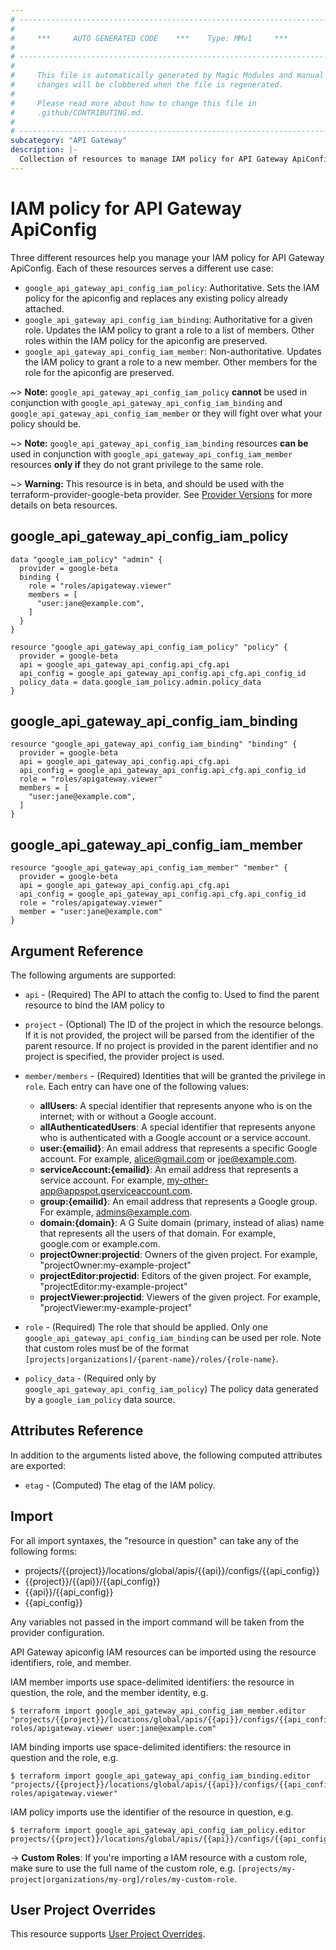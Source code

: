 ```yaml
---
# ----------------------------------------------------------------------------
#
#     ***     AUTO GENERATED CODE    ***    Type: MMv1     ***
#
# ----------------------------------------------------------------------------
#
#     This file is automatically generated by Magic Modules and manual
#     changes will be clobbered when the file is regenerated.
#
#     Please read more about how to change this file in
#     .github/CONTRIBUTING.md.
#
# ----------------------------------------------------------------------------
subcategory: "API Gateway"
description: |-
  Collection of resources to manage IAM policy for API Gateway ApiConfig
---
```


# IAM policy for API Gateway ApiConfig
Three different resources help you manage your IAM policy for API Gateway ApiConfig. Each of these resources serves a different use case:

* `google_api_gateway_api_config_iam_policy`: Authoritative. Sets the IAM policy for the apiconfig and replaces any existing policy already attached.
* `google_api_gateway_api_config_iam_binding`: Authoritative for a given role. Updates the IAM policy to grant a role to a list of members. Other roles within the IAM policy for the apiconfig are preserved.
* `google_api_gateway_api_config_iam_member`: Non-authoritative. Updates the IAM policy to grant a role to a new member. Other members for the role for the apiconfig are preserved.

~> **Note:** `google_api_gateway_api_config_iam_policy` **cannot** be used in conjunction with `google_api_gateway_api_config_iam_binding` and `google_api_gateway_api_config_iam_member` or they will fight over what your policy should be.

~> **Note:** `google_api_gateway_api_config_iam_binding` resources **can be** used in conjunction with `google_api_gateway_api_config_iam_member` resources **only if** they do not grant privilege to the same role.


~> **Warning:** This resource is in beta, and should be used with the terraform-provider-google-beta provider.
See [Provider Versions](https://terraform.io/docs/providers/google/guides/provider_versions.html) for more details on beta resources.


## google\_api\_gateway\_api\_config\_iam\_policy

```hcl
data "google_iam_policy" "admin" {
  provider = google-beta
  binding {
    role = "roles/apigateway.viewer"
    members = [
      "user:jane@example.com",
    ]
  }
}

resource "google_api_gateway_api_config_iam_policy" "policy" {
  provider = google-beta
  api = google_api_gateway_api_config.api_cfg.api
  api_config = google_api_gateway_api_config.api_cfg.api_config_id
  policy_data = data.google_iam_policy.admin.policy_data
}
```

## google\_api\_gateway\_api\_config\_iam\_binding

```hcl
resource "google_api_gateway_api_config_iam_binding" "binding" {
  provider = google-beta
  api = google_api_gateway_api_config.api_cfg.api
  api_config = google_api_gateway_api_config.api_cfg.api_config_id
  role = "roles/apigateway.viewer"
  members = [
    "user:jane@example.com",
  ]
}
```

## google\_api\_gateway\_api\_config\_iam\_member

```hcl
resource "google_api_gateway_api_config_iam_member" "member" {
  provider = google-beta
  api = google_api_gateway_api_config.api_cfg.api
  api_config = google_api_gateway_api_config.api_cfg.api_config_id
  role = "roles/apigateway.viewer"
  member = "user:jane@example.com"
}
```

## Argument Reference

The following arguments are supported:

* `api` - (Required) The API to attach the config to.
 Used to find the parent resource to bind the IAM policy to

* `project` - (Optional) The ID of the project in which the resource belongs.
    If it is not provided, the project will be parsed from the identifier of the parent resource. If no project is provided in the parent identifier and no project is specified, the provider project is used.

* `member/members` - (Required) Identities that will be granted the privilege in `role`.
  Each entry can have one of the following values:
  * **allUsers**: A special identifier that represents anyone who is on the internet; with or without a Google account.
  * **allAuthenticatedUsers**: A special identifier that represents anyone who is authenticated with a Google account or a service account.
  * **user:{emailid}**: An email address that represents a specific Google account. For example, alice@gmail.com or joe@example.com.
  * **serviceAccount:{emailid}**: An email address that represents a service account. For example, my-other-app@appspot.gserviceaccount.com.
  * **group:{emailid}**: An email address that represents a Google group. For example, admins@example.com.
  * **domain:{domain}**: A G Suite domain (primary, instead of alias) name that represents all the users of that domain. For example, google.com or example.com.
  * **projectOwner:projectid**: Owners of the given project. For example, "projectOwner:my-example-project"
  * **projectEditor:projectid**: Editors of the given project. For example, "projectEditor:my-example-project"
  * **projectViewer:projectid**: Viewers of the given project. For example, "projectViewer:my-example-project"

* `role` - (Required) The role that should be applied. Only one
    `google_api_gateway_api_config_iam_binding` can be used per role. Note that custom roles must be of the format
    `[projects|organizations]/{parent-name}/roles/{role-name}`.

* `policy_data` - (Required only by `google_api_gateway_api_config_iam_policy`) The policy data generated by
  a `google_iam_policy` data source.

## Attributes Reference

In addition to the arguments listed above, the following computed attributes are
exported:

* `etag` - (Computed) The etag of the IAM policy.

## Import

For all import syntaxes, the "resource in question" can take any of the following forms:

* projects/{{project}}/locations/global/apis/{{api}}/configs/{{api_config}}
* {{project}}/{{api}}/{{api_config}}
* {{api}}/{{api_config}}
* {{api_config}}

Any variables not passed in the import command will be taken from the provider configuration.

API Gateway apiconfig IAM resources can be imported using the resource identifiers, role, and member.

IAM member imports use space-delimited identifiers: the resource in question, the role, and the member identity, e.g.
```
$ terraform import google_api_gateway_api_config_iam_member.editor "projects/{{project}}/locations/global/apis/{{api}}/configs/{{api_config}} roles/apigateway.viewer user:jane@example.com"
```

IAM binding imports use space-delimited identifiers: the resource in question and the role, e.g.
```
$ terraform import google_api_gateway_api_config_iam_binding.editor "projects/{{project}}/locations/global/apis/{{api}}/configs/{{api_config}} roles/apigateway.viewer"
```

IAM policy imports use the identifier of the resource in question, e.g.
```
$ terraform import google_api_gateway_api_config_iam_policy.editor projects/{{project}}/locations/global/apis/{{api}}/configs/{{api_config}}
```

-> **Custom Roles**: If you're importing a IAM resource with a custom role, make sure to use the
 full name of the custom role, e.g. `[projects/my-project|organizations/my-org]/roles/my-custom-role`.

## User Project Overrides

This resource supports [User Project Overrides](https://registry.terraform.io/providers/hashicorp/google/latest/docs/guides/provider_reference#user_project_override).

